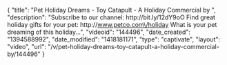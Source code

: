 {
    "title": "Pet Holiday Dreams - Toy Catapult - A Holiday Commercial by ",
    "description": "Subscribe to our channel: http:\/\/bit.ly\/12dY9oO Find great holiday gifts for your pet: http:\/\/www.petco.com\/holiday What is your pet dreaming of this holiday...",
    "videoid": "144496",
    "date_created": "1394588992",
    "date_modified": "1418181171",
    "type": "captivate",
    "layout": "video",
    "url": "\/v\/pet-holiday-dreams-toy-catapult-a-holiday-commercial-by\/144496"
}